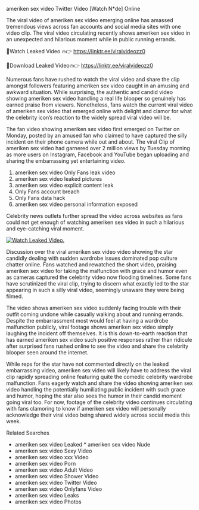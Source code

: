 ﻿ameriken sex video Twitter Video [Watch N*de] Online

The viral video of ﻿ameriken sex video emerging online has amassed tremendous views across fan accounts and social media sites with one video clip. The viral video circulating recently shows ﻿ameriken sex video in an unexpected and hilarious moment while in public running errands. 

🔴Watch Leaked Video 🔥👉  https://linktr.ee/viralvideozz0 

🔴Download Leaked Video🔥👉  https://linktr.ee/viralvideozz0 

Numerous fans have rushed to watch the viral video and share the clip amongst followers featuring ﻿ameriken sex video caught in an amusing and awkward situation. While surprising, the authentic and candid video showing ﻿ameriken sex video handling a real life blooper so genuinely has earned praise from viewers. Nonetheless, fans watch the current viral video of ﻿ameriken sex video that emerged online with delight and clamor for what the celebrity icon’s reaction to the widely spread viral video will be.

The fan video showing ﻿ameriken sex video first emerged on Twitter on Monday, posted by an amused fan who claimed to have captured the silly incident on their phone camera while out and about. The viral Clip of ﻿ameriken sex video had garnered over 2 million views by Tuesday morning as more users on Instagram, Facebook and YouTube began uploading and sharing the embarrassing yet entertaining video. 

1. ﻿ameriken sex video Only Fans leak video
2. ﻿ameriken sex video leaked pictures
3. ﻿ameriken sex video explicit content leak
4. Only Fans account breach
5. Only Fans data hack
6. ﻿ameriken sex video personal information exposed

Celebrity news outlets further spread the video across websites as fans could not get enough of watching ﻿ameriken sex video in such a hilarious and eye-catching viral moment. 

[![Watch Leaked Video.](https://miro.medium.com/v2/resize:fit:828/format:webp/1*cilzJN44JGOrTw9NJCrNHA.gif "Watch Leaked Video")](https://linktr.ee/viralvideozz0)

Discussion over the viral ﻿ameriken sex video video showing the star candidly dealing with sudden wardrobe issues dominated pop culture chatter online. Fans watched and rewatched the short video, praising ﻿ameriken sex video for taking the malfunction with grace and humor even as cameras captured the celebrity video now flooding timelines. Some fans have scrutinized the viral clip, trying to discern what exactly led to the star appearing in such a silly viral video, seemingly unaware they were being filmed.

The video shows ﻿ameriken sex video suddenly facing trouble with their outfit coming undone while casually walking about and running errands. Despite the embarrassment most would feel at having a wardrobe malfunction publicly, viral footage shows ﻿ameriken sex video simply laughing the incident off themselves. It is this down-to-earth reaction that has earned ﻿ameriken sex video such positive responses rather than ridicule after surprised fans rushed online to see the video and share the celebrity blooper seen around the internet.  

While reps for the star have not commented directly on the leaked embarrassing video, ﻿ameriken sex video will likely have to address the viral clip rapidly spreading online featuring quite the comedic celebrity wardrobe malfunction. Fans eagerly watch and share the video showing ﻿ameriken sex video handling the potentially humiliating public incident with such grace and humor, hoping the star also sees the humor in their candid moment going viral too. For now, footage of the celebrity video continues circulating with fans clamoring to know if ﻿ameriken sex video will personally acknowledge their viral video being shared widely across social media this week.

Related Searches
* ﻿ameriken sex video Leaked
﻿* ameriken sex video Nude
* ﻿ameriken sex video Sexy Video
* ﻿ameriken sex video xxx Video
* ﻿ameriken sex video Porn
* ﻿ameriken sex video Adult Video
* ﻿ameriken sex video Shower Video
* ﻿ameriken sex video Twitter Video
* ﻿ameriken sex video Onlyfans Video
* ﻿ameriken sex video Leaks
* ﻿ameriken sex video Photos